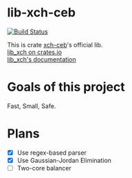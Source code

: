 # lib-xch-ceb
[![Build Status](https://travis-ci.org/LEXUGE/lib-xch-ceb.svg?branch=master)](https://travis-ci.org/LEXUGE/lib-xch-ceb)  

This is crate [xch-ceb](https://crates.io/crates/xch-ceb)'s official lib.  
[lib_xch on crates.io](https://crates.io/crates/lib_xch)  
[lib_xch's documentation](https://docs.rs/lib_xch)  

# Goals of this project
Fast, Small, Safe.  

# Plans
- [x] Use regex-based parser
- [x] Use Gaussian-Jordan Elimination
- [ ] Two-core balancer
